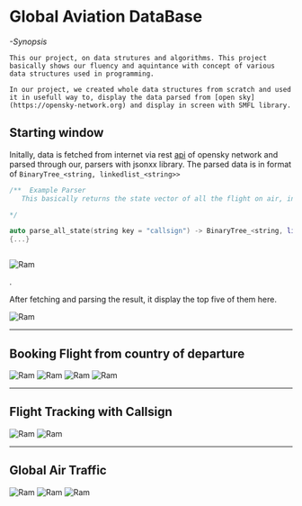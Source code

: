 <!-- @format -->

# Global Aviation DataBase

_-Synopsis_

    This our project, on data strutures and algorithms. This project basically shows our fluency and aquintance with concept of various data structures used in programming.

    In our project, we created whole data structures from scratch and used it in usefull way to, display the data parsed from [open sky](https://opensky-network.org) and display in screen with SMFL library.

## Starting window

Initally, data is fetched from internet via rest [api](https://opensky-network.org) of opensky network
and parsed through our, parsers with jsonxx library.
The parsed data is in format of `BinaryTree_<string, linkedlist_<string>>`

```cpp
/**  Example Parser
   This basically returns the state vector of all the flight on air, in BinaryTree format with key as callsifn of a flight.

*/

auto parse_all_state(string key = "callsign") -> BinaryTree_<string, linkedlist_<string>>
{...}



```

![Ram](1.png)

.

After fetching and parsing the result, it display the top five of them here.

![Ram](2.png)

---

## Booking Flight from country of departure

![Ram](3.png)
![Ram](4.png)
![Ram](5.png)
![Ram](6.png)

---

## Flight Tracking with Callsign

![Ram](7.png)
![Ram](8.png)

---

## Global Air Traffic

![Ram](9.png)
![Ram](10.png)
![Ram](11.png)
